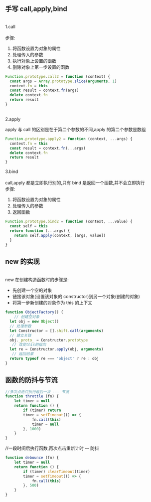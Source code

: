 

<a name="761a7765"></a>
## 手写 call,apply,bind

<br />1.call<br />
<br />步骤:

1. 将函数设置为对象的属性
1. 处理传入的参数
1. 执行对象上设置的函数
1. 删除对象上第一步设置的函数



```javascript
Function.prototype.call2 = function (context) {
  const args = Array.prototype.slice(arguments, 1)
  context.fn = this
  const result = context.fn(args)
  delete context.fn
  return result
}
```

<br />2.apply

apply 与 call 的区别是在于第二个参数的不同,apply 的第二个参数是数组<br />

```javascript
Function.prototype.apply2 = function (context, ...args) {
  context.fn = this
  const result = context.fn(...args)
  delete context.fn
  return result
}
```
3.bind<br />
<br />call,apply 都是立即执行别的,只有 bind 是返回一个函数,并不会立即执行<br />步骤:

1. 将函数设置为对象的属性
1. 处理传入的参数
1. 返回函数



```javascript
Function.prototype.bind2 = function (context, ...value) {
  const self = this
  return function (...args) {
    return self.apply(context, [args, value])
  }
}
```
<a name="261ecd5a"></a>
## new 的实现

<br />new 在创建构造函数时的步骤是:<br />

- 先创建一个空的对象
- 链接该对象(设置该对象的 constructor)到另一个对象(创建的对象)
- 将第一步新创建的对象作为 this 的上下文



```javascript
function ObjectFactory() {
    // 创建空对象
  let obj = new Object()
  // 处理参数
  let Constructor = [].shift.call(arguments)
  // 建立关联
  obj._proto_ = Constructor.prototype
   // 改变this的指向
  let re = Constructor.apply(obj, arguments)
   // 返回结果
  return typeof re === 'object' ? re : obj
}
```
## 函数的防抖与节流
```javascript
//多次点击只执行最后一次 --- 节流
function throttle (fn) {
    let timer = null
    return function () {
        if (timer) return
        timer = setTimeout(() => {
            fn.call(this)
            timer = null
        }, 1000)
    }
}

```

//一段时间后执行函数,再次点击重新计时 -- 防抖

```javascript
function debounce (fn) {
    let timer = null
    return function () {
        if (timer) clearTimeout(timer)
        timer = setTimeout(() => {
            fn.call(this)
        }, 500)
    }
}
```
